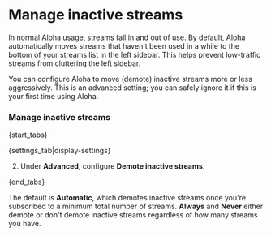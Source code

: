 # Manage inactive streams

In normal Aloha usage, streams fall in and out of use. By default,
Aloha automatically moves streams that haven't been used in a while to
the bottom of your streams list in the left sidebar.  This helps
prevent low-traffic streams from cluttering the left sidebar.

You can configure Aloha to move (demote) inactive streams more or less
aggressively. This is an advanced setting; you can safely ignore it if this
is your first time using Aloha.

### Manage inactive streams

{start_tabs}

{settings_tab|display-settings}

2. Under **Advanced**, configure **Demote inactive streams**.

{end_tabs}

The default is **Automatic**, which demotes inactive streams once you're
subscribed to a minimum total number of streams. **Always** and **Never**
either demote or don't demote inactive streams regardless of how many
streams you have.
